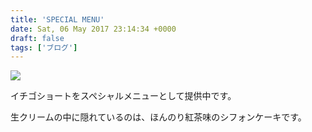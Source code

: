 ```yaml
---
title: 'SPECIAL MENU'
date: Sat, 06 May 2017 23:14:34 +0000
draft: false
tags: ['ブログ']
---
```


![](/images/2017/05/wp-1494111860229-1024x576.jpg)

イチゴショートをスペシャルメニューとして提供中です。

生クリームの中に隠れているのは、ほんのり紅茶味のシフォンケーキです。
